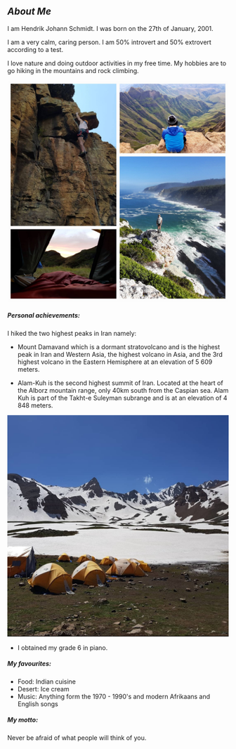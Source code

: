## *About Me*

I am Hendrik Johann Schmidt. I was born on the 27th of January, 2001. 

I am a very calm, caring person. I am 50% introvert and 50% extrovert according to a test.

I love nature and doing outdoor activities in my free time. My hobbies are to go hiking in the mountains and rock climbing.  

![Photos of my hobbies](Images/Collage.jpg "My hobbies")  

##### Personal achievements:

I hiked the two highest peaks in Iran namely:

* Mount Damavand which is a dormant stratovolcano and is the highest peak in Iran and Western Asia, the highest volcano in Asia, and the 3rd highest volcano in the Eastern Hemisphere at an elevation of 5 609 meters.

* Alam-Kuh is the second highest summit of Iran. Located at the heart of the Alborz mountain range, only 40km south from the Caspian sea. Alam Kuh is part of the Takht-e Suleyman subrange and is at an elevation of 4 848 meters.  

![Photos of my hobbies](Images/Mountain.jpg "Mount Alam-Kuh")  

* I obtained my grade 6 in piano.

##### My favourites:

  * Food: Indian cuisine  
  * Desert:  Ice cream  
  * Music: Anything form the 1970 - 1990's and modern Afrikaans and English songs

##### My motto: 
Never be afraid of what people will think of you.





